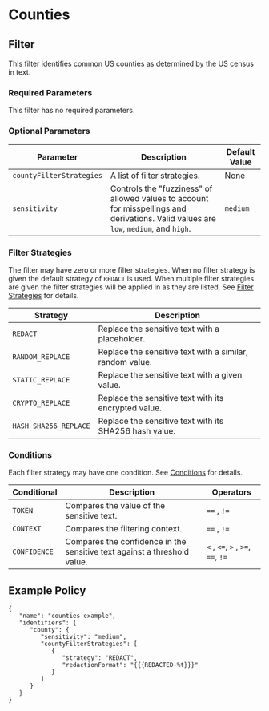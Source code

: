# Counties

## Filter

This filter identifies common US counties as determined by the US census in text.

### Required Parameters

This filter has no required parameters.

### Optional Parameters

| Parameter                | Description                                                                                                                           | Default Value |
| ------------------------ | ------------------------------------------------------------------------------------------------------------------------------------- | ------------- |
| `countyFilterStrategies` | A list of filter strategies.                                                                                                          | None          |
| `sensitivity`            | Controls the "fuzziness" of allowed values to account for misspellings and derivations. Valid values are `low`, `medium`, and `high`. | `medium`      |

### Filter Strategies

The filter may have zero or more filter strategies. When no filter strategy is given the default strategy of `REDACT` is used. When multiple filter strategies are given the filter strategies will be applied in as they are listed. See [Filter Strategies](#filter-strategies) for details.

| Strategy              | Description                                              |
| --------------------- | -------------------------------------------------------- |
| `REDACT`              | Replace the sensitive text with a placeholder.           |
| `RANDOM_REPLACE`      | Replace the sensitive text with a similar, random value. |
| `STATIC_REPLACE`      | Replace the sensitive text with a given value.           |
| `CRYPTO_REPLACE`      | Replace the sensitive text with its encrypted value.     |
| `HASH_SHA256_REPLACE` | Replace the sensitive text with its SHA256 hash value.   |

### Conditions

Each filter strategy may have one condition. See [Conditions](#conditions) for details.

| Conditional  | Description                                                              | Operators                          |
| ------------ | ------------------------------------------------------------------------ | ---------------------------------- |
| `TOKEN`      | Compares the value of the sensitive text.                                | `==` , `!=`                        |
| `CONTEXT`    | Compares the filtering context.                                          | `==` , `!=`                        |
| `CONFIDENCE` | Compares the confidence in the sensitive text against a threshold value. | `<` , `<=`, `>` , `>=`, `==`, `!=` |

## Example Policy

```
{
   "name": "counties-example",
   "identifiers": {
      "county": {
         "sensitivity": "medium",
         "countyFilterStrategies": [
            {
               "strategy": "REDACT",
               "redactionFormat": "{{{REDACTED-%t}}}"
            }
         ]
      }
   }
}
```
